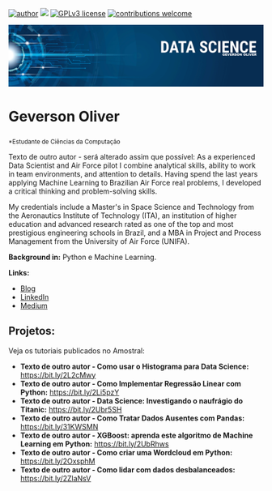 [![author](https://img.shields.io/badge/author-oliver-red.svg)](https://www.linkedin.com/in/geverson-oliveira-650495270/) [![](https://img.shields.io/badge/python-3.7+-blue.svg)](https://www.python.org/downloads/release/python-365/) [![GPLv3 license](https://img.shields.io/badge/License-GPLv3-blue.svg)](http://perso.crans.org/besson/LICENSE.html) [![contributions welcome](https://img.shields.io/badge/contributions-welcome-brightgreen.svg?style=flat)](https://github.com/carlosfab/data_science/issues)

<p align="center">
  <img src="Logo_DataScience_OL.png" >
</p>

# Geverson Oliver
<sub>*Estudante de Ciências da Computação</sub>

Texto de outro autor - será alterado assim que possível: As a experienced Data Scientist and Air Force pilot I combine analytical skills, ability to work in team environments, and attention to details. Having spend the last years applying Machine Learning to Brazilian Air Force real problems, I developed a critical thinking and problem-solving skills.

My credentials include a Master's in Space Science and Technology from the Aeronautics Institute of Technology (ITA), an institution of higher education and advanced research rated as one of the top and most prestigious engineering schools in Brazil, and a MBA in Project and Process Management from the University of Air Force (UNIFA).

**Background in:** Python e Machine Learning.

**Links:**
* [Blog](https://oliverept.wixsite.com/amostral)
* [LinkedIn](https://www.linkedin.com/in/geverson-oliveira-650495270/)
* [Medium](https://medium.com/@oliverept/)


## Projetos:
Veja os tutoriais publicados no Amostral:

* **Texto de outro autor - Como usar o Histograma para Data Science:** https://bit.ly/2L2cMwy
* **Texto de outro autor - Como Implementar Regressão Linear com Python:** https://bit.ly/2Li5pzY
* **Texto de outro autor - Data Science: Investigando o naufrágio do Titanic:** https://bit.ly/2Ubr5SH
* **Texto de outro autor - Como Tratar Dados Ausentes com Pandas:** https://bit.ly/31KWSMN
* **Texto de outro autor - XGBoost: aprenda este algoritmo de Machine Learning em Python:** https://bit.ly/2UbRhws
* **Texto de outro autor - Como criar uma Wordcloud em Python:** https://bit.ly/2OxsphM
* **Texto de outro autor - Como lidar com dados desbalanceados:** https://bit.ly/2ZlaNsV
